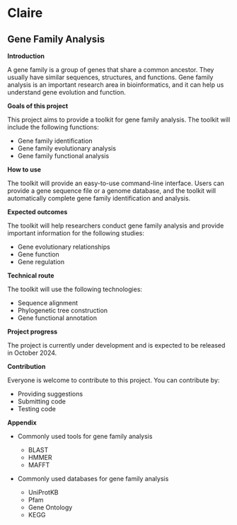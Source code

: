 # Claire

## Gene Family Analysis

**Introduction**

A gene family is a group of genes that share a common ancestor. They usually have similar sequences, structures, and functions. Gene family analysis is an important research area in bioinformatics, and it can help us understand gene evolution and function.

**Goals of this project**

This project aims to provide a toolkit for gene family analysis. The toolkit will include the following functions:

* Gene family identification
* Gene family evolutionary analysis
* Gene family functional analysis

**How to use**

The toolkit will provide an easy-to-use command-line interface. Users can provide a gene sequence file or a genome database, and the toolkit will automatically complete gene family identification and analysis.

**Expected outcomes**

The toolkit will help researchers conduct gene family analysis and provide important information for the following studies:

* Gene evolutionary relationships
* Gene function
* Gene regulation

**Technical route**

The toolkit will use the following technologies:

* Sequence alignment
* Phylogenetic tree construction
* Gene functional annotation

**Project progress**

The project is currently under development and is expected to be released in October 2024.

**Contribution**

Everyone is welcome to contribute to this project. You can contribute by:

* Providing suggestions
* Submitting code
* Testing code

**Appendix**

* Commonly used tools for gene family analysis
    * BLAST
    * HMMER
    * MAFFT
   

* Commonly used databases for gene family analysis
    * UniProtKB
    * Pfam
    * Gene Ontology
    * KEGG
